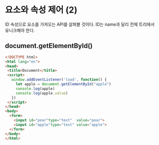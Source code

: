 # 요소와 속성 제어 (2) 


ID 속성으로 요소를 가져오는 API를 살펴볼 것이다. ID는  name과 달리 전체 트리에서 유니크해야 한다. 

## document.getElementById()  

```html
<!DOCTYPE html>
<html lang="en">
<head>
 <title>Document</title>
 <script>
   window.addEventListener('load', function() {
     let apple = document.getElementById("apple")
     console.log(apple)
     console.log(apple.value)
   })
 </script>
</head>
<body>
  <form>
    <input id="pear"type="text"  value="pear">
    <input id="apple"type="text" value="apple">
  </form>
</body>
</html>
```



